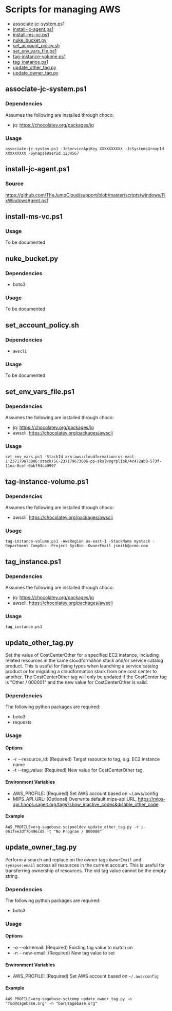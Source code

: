 # Scripts for managing AWS

* [associate-jc-system.ps1](#associate-jc-systemps1)
* [install-jc-agent.ps1](#install-jc-agentps1)
* [install-ms-vc.ps1](#install-ms-vcps1)
* [nuke_bucket.py](#nuke_bucketpy)
* [set_account_policy.sh](#set_account_policysh)
* [set_env_vars_file.ps1](#set_env_vars_fileps1)
* [tag-instance-volume.ps1](#tag-instance-volumeps1)
* [tag_instance.ps1](#tag_instanceps1)
* [update_other_tag.py](#update_other_tagpy)
* [update_owner_tag.py](#update_owner_tagpy)


## associate-jc-system.ps1

### Dependencies

Assumes the following are installed through choco:
* jq: https://chocolatey.org/packages/jq

### Usage

```
associate-jc-system.ps1 -JcServiceApiKey XXXXXXXXXX -JcSystemsGroupId XXXXXXXXX -SynapseUserId 1234567
```

## install-jc-agent.ps1

### Source

https://github.com/TheJumpCloud/support/blob/master/scripts/windows/FixWindowsAgent.ps1


## install-ms-vc.ps1

### Usage

To be documented


## nuke_bucket.py

### Dependencies

* boto3

### Usage

To be documented


## set_account_policy.sh

### Dependencies

* `awscli`

### Usage

To be documented


## set_env_vars_file.ps1

### Dependencies

Assumes the following are installed through choco:
* jq: https://chocolatey.org/packages/jq
* awscli: https://chocolatey.org/packages/awscli

### Usage

```
set_env_vars.ps1 -StackId arn:aws:cloudformation:us-east-1:237179673806:stack/SC-237179673806-pp-skslwogrplibk/4c472ab0-573f-11ea-8cef-0abf94ca9997
```

## tag-instance-volume.ps1

### Dependencies

Assumes the following are installed through choco:
* awscli: https://chocolatey.org/packages/awscli

### Usage

```
tag-instance-volume.ps1 -AwsRegion us-east-1 -StackName mystack -Department CompOnc -Project SysBio -OwnerEmail jsmith@acme.com
```


## tag_instance.ps1

### Dependencies

Assumes the following are installed through choco:
* jq: https://chocolatey.org/packages/jq
* awscli: https://chocolatey.org/packages/awscli

### Usage

```
tag_instance.ps1
```


## update_other_tag.py

Set the value of CostCenterOther for a specified EC2 instance, including related resources in the same cloudformation stack
and/or service catalog product. This is useful for fixing typos when launching a service catalog product or for migrating a
cloudformation stack from one cost center to another. The CostCenterOther tag will only be updated if the CostCenter tag is
"Other / 000001" and the new value for CostCenterOther is valid.

### Dependencies

The following python packages are required:

* boto3
* requests

### Usage

#### Options

* -r --resource_id: (Required) Target resource to tag, e.g. EC2 instance name
* -t --tag_value:   (Required) New value for CostCenterOther tag

#### Environment Variables

* AWS_PROFILE:  (Required) Set AWS account based on ~/.aws/config
* MIPS_API_URL: (Optional) Overwrite default mips-api URL, https://mips-api.finops.sageit.org/tags?show_inactive_codes&disable_other_code

#### Example

```
AWS_PROFILE=org-sagebase-scipooldev update_other_tag.py -r i-061fee3df7b496cd5 -t "No Program / 000000"
```


## update_owner_tag.py

Perform a search and replace on the owner tags `OwnerEmail` and `synapse:email` across all resources in the current account.
This is useful for transferring ownership of resources. The old tag value cannot be the empty string.

### Dependencies

The following python packages are required:

* boto3

### Usage

#### Options

* -o --old-email:  (Required) Existing tag value to match on
* -n --new-email:  (Required) New tag value to set

#### Environment Variables

* AWS_PROFILE: (Required) Set AWS account based on `~/.aws/config`

#### Example

```
AWS_PROFILE=org-sagebase-scicomp update_owner_tag.py -o "foo@sagebase.org" -n "bar@sagebase.org"
```

